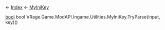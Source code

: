 ← [Index](Api-Index) ← [MyIniKey](VRage.Game.ModAPI.Ingame.Utilities.MyIniKey)

[bool](System.Boolean) bool VRage.Game.ModAPI.Ingame.Utilities.MyIniKey.TryParse(input, key)()
